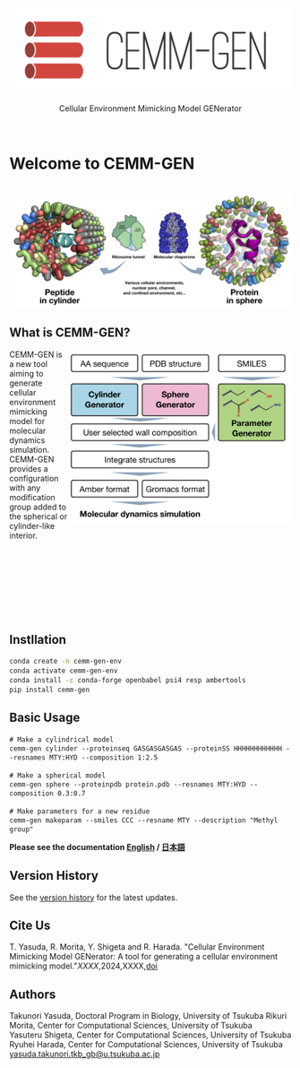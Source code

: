 <p align="center"><br><img src="./cemm-gen_logo_horizontal.png" width="512px"><br><br>
Cellular Environment Mimicking Model GENerator <br><br><br></p>

# Welcome to CEMM-GEN
<p align="center"><br><img src="./cemm-gen_main.png" width="800px"></p>


## What is CEMM-GEN?
<img src="./cemm-gen_scheme.png" align="right" width="400px">
CEMM-GEN is a new tool aiming to generate cellular environment mimicking model for molecular dynamics simulation. CEMM-GEN provides a configuration with any modification group added to the spherical or cylinder-like interior. 
<br><br><br><br><br><br><br><br><br>

## Instllation 
```sh
conda create -n cemm-gen-env
conda activate cemm-gen-env
conda install -c conda-forge openbabel psi4 resp ambertools
pip install cemm-gen
```
## Basic Usage
```sh:available_sub-commands
# Make a cylindrical model
cemm-gen cylinder --proteinseq GASGASGASGAS --proteinSS HHHHHHHHHHHH --resnames MTY:HYD --composition 1:2.5

# Make a spherical model
cemm-gen sphere --proteinpdb protein.pdb --resnames MTY:HYD --composition 0.3:0.7

# Make parameters for a new residue
cemm-gen makeparam --smiles CCC --resname MTY --description "Methyl group"
```

**Please see the documentation [English](https://github.com/y4suda/CEMM-GEN/blob/main/tutorial_en.md) / [日本語](https://github.com/y4suda/CEMM-GEN/blob/main/tutorial_ja.md)**

## Version History
See the [version history](./version_history.md) for the latest updates.

## Cite Us
T. Yasuda, R. Morita, Y. Shigeta and R. Harada. "Cellular Environment Mimicking Model GENerator: A tool for generating a cellular environment mimicking model."*XXXX*,2024,XXXX,[doi](https://XXX)

## Authors
Takunori Yasuda, Doctoral Program in Biology, University of Tsukuba
Rikuri Morita, Center for Computational Sciences, University of Tsukuba  
Yasuteru Shigeta, Center for Computational Sciences, University of Tsukuba  
Ryuhei Harada, Center for Computational Sciences, University of Tsukuba  
yasuda.takunori.tkb_gb@u.tsukuba.ac.jp 
